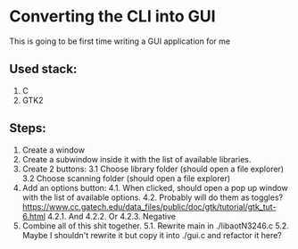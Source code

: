 # Converting the CLI into GUI
This is going to be first time writing a GUI application for me

## Used stack:
>
  1. C 
  2. GTK2 

## Steps:
>
  1. Create a window 
  2. Create a subwindow inside it with the list of available libraries.
  3. Create 2 buttons:
    3.1 Choose library folder (should open a file explorer)
    3.2 Choose scanning folder (should open a file explorer)
  4. Add an options button:
    4.1. When clicked, should open a pop up window with the list of available options.
    4.2. Probably will do them as toggles? https://www.cc.gatech.edu/data_files/public/doc/gtk/tutorial/gtk_tut-6.html
      4.2.1. And 
      4.2.2. Or 
      4.2.3. Negative 
  5. Combine all of this shit together.
    5.1. Rewrite main in ./libaotN3246.c
    5.2. Maybe I shouldn't rewrite it but copy it into ./gui.c and refactor it here?

